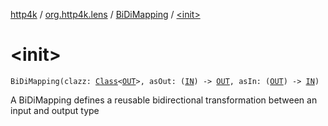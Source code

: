 [http4k](../../index.md) / [org.http4k.lens](../index.md) / [BiDiMapping](index.md) / [&lt;init&gt;](./-init-.md)

# &lt;init&gt;

`BiDiMapping(clazz: `[`Class`](https://docs.oracle.com/javase/6/docs/api/java/lang/Class.html)`<`[`OUT`](index.md#OUT)`>, asOut: (`[`IN`](index.md#IN)`) -> `[`OUT`](index.md#OUT)`, asIn: (`[`OUT`](index.md#OUT)`) -> `[`IN`](index.md#IN)`)`

A BiDiMapping defines a reusable bidirectional transformation between an input and output type

